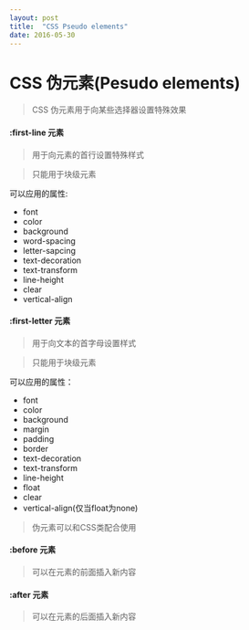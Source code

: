 ```yaml
---
layout: post
title:  "CSS Pseudo elements"
date: 2016-05-30
---
```

# CSS 伪元素(Pesudo elements)

> CSS 伪元素用于向某些选择器设置特殊效果

#### :first-line 元素

> 用于向元素的首行设置特殊样式

> 只能用于块级元素

可以应用的属性:

  * font
  * color
  * background
  * word-spacing
  * letter-sapcing
  * text-decoration
  * text-transform
  * line-height
  * clear
  * vertical-align

#### :first-letter 元素

> 用于向文本的首字母设置样式

> 只能用于块级元素

可以应用的属性：

  * font
  * color
  * background
  * margin
  * padding
  * border
  * text-decoration
  * text-transform
  * line-height
  * float
  * clear
  * vertical-align(仅当float为none)

> 伪元素可以和CSS类配合使用

#### :before 元素

> 可以在元素的前面插入新内容

#### :after 元素

> 可以在元素的后面插入新内容
